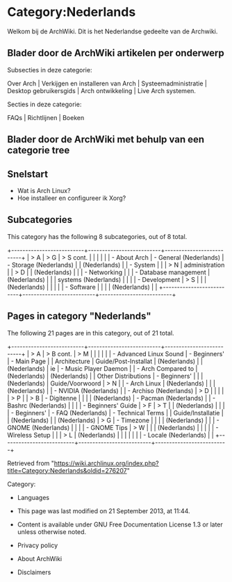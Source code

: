 Category:Nederlands
===================

Welkom bij de ArchWiki. Dit is het Nederlandse gedeelte van de Archwiki.

Blader door de ArchWiki artikelen per onderwerp
-----------------------------------------------

Subsecties in deze categorie:

Over Arch | Verkijgen en installeren van Arch | Systeemadministratie |
Desktop gebruikersgids | Arch ontwikkeling | Live Arch systemen.

Secties in deze categorie:

FAQs | Richtlijnen | Boeken

Blader door de ArchWiki met behulp van een categorie tree
---------------------------------------------------------

Snelstart
---------

-   Wat is Arch Linux?
-   Hoe installeer en configureer ik Xorg?

Subcategories
-------------

This category has the following 8 subcategories, out of 8 total.

+--------------------------+--------------------------+--------------------------+
| > A                      | > G                      | > S cont.                |
|                          |                          |                          |
| -   About Arch           | -   General (Nederlands) | -   Storage (Nederlands) |
|     (Nederlands)         |                          | -   System               |
|                          | > N                      |     administration       |
| > D                      |                          |     (Nederlands)         |
|                          | -   Networking           |                          |
| -   Database management  |     (Nederlands)         |                          |
|     systems (Nederlands) |                          |                          |
| -   Development          | > S                      |                          |
|     (Nederlands)         |                          |                          |
|                          | -   Software             |                          |
|                          |     (Nederlands)         |                          |
+--------------------------+--------------------------+--------------------------+

Pages in category "Nederlands"
------------------------------

The following 21 pages are in this category, out of 21 total.

+--------------------------+--------------------------+--------------------------+
| > A                      | > B cont.                | > M                      |
|                          |                          |                          |
| -   Advanced Linux Sound | -   Beginners'           | -   Main Page            |
|     Architecture         |     Guide/Post-Installat |     (Nederlands)         |
|     (Nederlands)         | ie                       | -   Music Player Daemon  |
| -   Arch Compared to     |     (Nederlands)         |     (Nederlands)         |
|     Other Distributions  | -   Beginners'           |                          |
|     (Nederlands)         |     Guide/Voorwoord      | > N                      |
| -   Arch Linux           |     (Nederlands)         |                          |
|     (Nederlands)         |                          | -   NVIDIA (Nederlands)  |
| -   Archiso (Nederlands) | > D                      |                          |
|                          |                          | > P                      |
| > B                      | -   Digitenne            |                          |
|                          |     (Nederlands)         | -   Pacman (Nederlands)  |
| -   Bashrc (Nederlands)  |                          |                          |
| -   Beginners' Guide     | > F                      | > T                      |
|     (Nederlands)         |                          |                          |
| -   Beginners'           | -   FAQ (Nederlands)     | -   Technical Terms      |
|     Guide/Installatie    |                          |     (Nederlands)         |
|     (Nederlands)         | > G                      | -   Timezone             |
|                          |                          |     (Nederlands)         |
|                          | -   GNOME (Nederlands)   |                          |
|                          | -   GNOME Tips           | > W                      |
|                          |     (Nederlands)         |                          |
|                          |                          | -   Wireless Setup       |
|                          | > L                      |     (Nederlands)         |
|                          |                          |                          |
|                          | -   Locale (Nederlands)  |                          |
+--------------------------+--------------------------+--------------------------+

Retrieved from
"https://wiki.archlinux.org/index.php?title=Category:Nederlands&oldid=276207"

Category:

-   Languages

-   This page was last modified on 21 September 2013, at 11:44.
-   Content is available under GNU Free Documentation License 1.3 or
    later unless otherwise noted.
-   Privacy policy
-   About ArchWiki
-   Disclaimers
